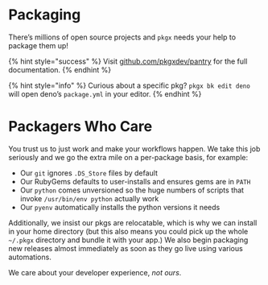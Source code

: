 # Packaging

There’s millions of open source projects and `pkgx` needs your help to package
them up!

{% hint style="success" %}
Visit [github.com/pkgxdev/pantry] for the full documentation.
{% endhint %}

{% hint style="info" %}
Curious about a specific pkg? `pkgx bk edit deno` will open deno’s
`package.yml` in your editor.
{% endhint %}


# Packagers Who Care

You trust us to just work and make your workflows happen.
We take this job seriously and we go the extra mile on a per-package basis,
for example:

* Our `git` ignores `.DS_Store` files by default
* Our RubyGems defaults to user-installs and ensures gems are in `PATH`
* Our `python` comes unversioned so the huge numbers of scripts that invoke
  `/usr/bin/env python` actually work
* Our `pyenv` automatically installs the python versions it needs

Additionally, we insist our pkgs are relocatable, which is why we can install
in your home directory (but this also means you could pick up the whole
`~/.pkgx` directory and bundle it with your app.) We also begin packaging
new releases almost immediately as soon as they go live using various
automations.

We care about your developer experience, *not ours*.

[github.com/pkgxdev/pantry]: https://github.com/pkgxdev/pantry
